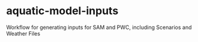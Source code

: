 # aquatic-model-inputs
Workflow for generating inputs for SAM and PWC, including Scenarios and Weather Files
